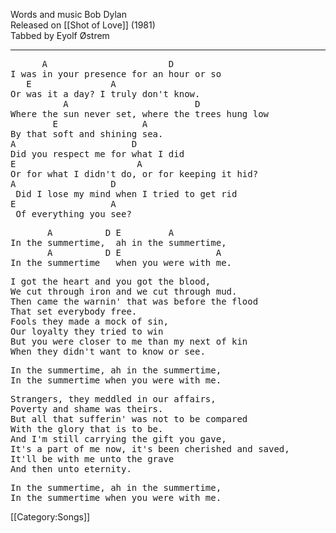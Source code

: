 Words and music Bob Dylan<br>
Released on [[Shot of Love]] (1981)<br>
Tabbed by Eyolf Østrem

----
<pre class="verse">
      A                       D
I was in your presence for an hour or so
   E               A
Or was it a day? I truly don't know.
          A                        D
Where the sun never set, where the trees hung low
        E                A
By that soft and shining sea.
A                      D
Did you respect me for what I did
E                       A
Or for what I didn't do, or for keeping it hid?
A                  D
 Did I lose my mind when I tried to get rid
E                  A
 Of everything you see?
</pre>

<pre class="refrain">
       A          D E         A
In the summertime,  ah in the summertime,
       A          D E                  A
In the summertime   when you were with me.
</pre>

<pre class="verse">
I got the heart and you got the blood,
We cut through iron and we cut through mud.
Then came the warnin' that was before the flood
That set everybody free.
Fools they made a mock of sin,
Our loyalty they tried to win
But you were closer to me than my next of kin
When they didn't want to know or see.
</pre>

<pre class="refrain">
In the summertime, ah in the summertime,
In the summertime when you were with me.
</pre>

<pre class="verse">
Strangers, they meddled in our affairs,
Poverty and shame was theirs.
But all that sufferin' was not to be compared
With the glory that is to be.
And I'm still carrying the gift you gave,
It's a part of me now, it's been cherished and saved,
It'll be with me unto the grave
And then unto eternity.
</pre>

<pre class="refrain">
In the summertime, ah in the summertime,
In the summertime when you were with me.
</pre>

[[Category:Songs]]